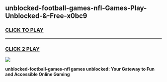 
## unblocked-football-games-nfl-Games-Play-Unblocked-&-Free-x0bc9
<h3>
<a href="https://premium76.site?title=unblocked-football-games-nfl&ref=24A">CLICK TO PLAY</a></h3>
<hr>

<h3>
<a href="https://premium76.site?title=unblocked-football-games-nfl&ref=24A">CLICK 2 PLAY</a>
  
</h3>

<a href="https://premium76.site?title=unblocked-football-games-nfl&ref=24A"><img src="https://clearcache.store/games.png"></a>


**unblocked-football-games-nfl games unblocked: Your Gateway to Fun and Accessible Online Gaming**
